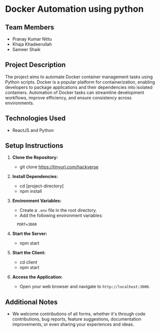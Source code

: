 # Docker Automation using python

## Team Members

- Pranay Kumar Nittu
- Khaja Khadeerullah
- Sameer Shaik

## Project Description

The project aims to automate Docker container management tasks using Python scripts. Docker is a popular platform for containerization, enabling developers to package applications and their dependencies into isolated containers. Automation of Docker tasks can streamline development workflows, improve efficiency, and ensure consistency across environments.

## Technologies Used

- ReactJS and Python


## Setup Instructions

1. **Clone the Repository:**
   - git clone https://tinyurl.com/hackverse
   
2. **Install Dependencies:**
   - cd [project-directory]
   - npm install

3. **Environment Variables:**
   - Create a `.env` file in the root directory.
   - Add the following environment variables:
   ```
     PORT=3000
     ```

4. **Start the Server:**
   - npm start

5. **Start the Client:**
   - cd client
   - npm start

6. **Access the Application:**
   - Open your web browser and navigate to `http://localhost:3000`.

## Additional Notes
   - We welcome contributions of all forms, whether it's through code contributions, bug reports, feature suggestions, documentation improvements, or even sharing your experiences and ideas. 






